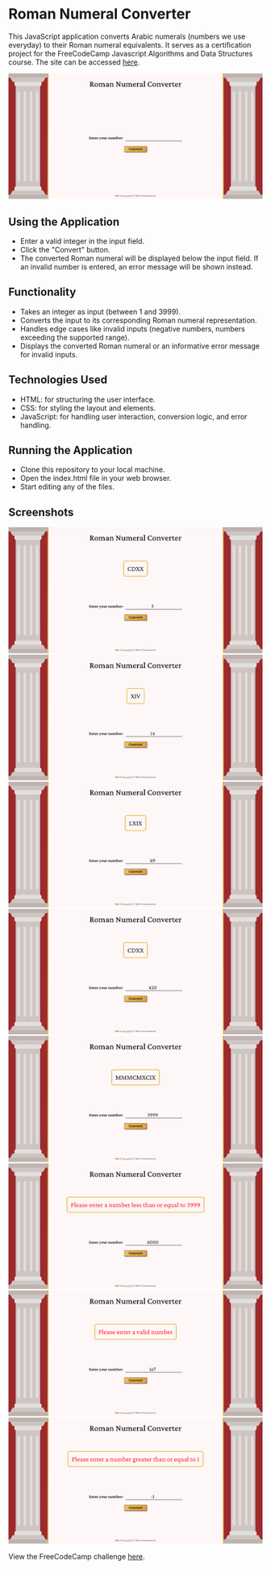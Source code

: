 # Roman Numeral Converter
This JavaScript application converts Arabic numerals (numbers we use everyday) to their Roman numeral equivalents. It serves as a certification project for the FreeCodeCamp Javascript Algorithms and Data Structures course. The site can be accessed [here](https://kyze-roman-numeral-converter.netlify.app).

![Screenshot of the website](./screenshots/screenshot1.png)

## Using the Application
- Enter a valid integer in the input field.
- Click the "Convert" button.
- The converted Roman numeral will be displayed below the input field. If an invalid number is entered, an error message will be shown instead.

## Functionality
- Takes an integer as input (between 1 and 3999).
- Converts the input to its corresponding Roman numeral representation.
- Handles edge cases like invalid inputs (negative numbers, numbers exceeding the supported range).
- Displays the converted Roman numeral or an informative error message for invalid inputs.

## Technologies Used
- HTML: for structuring the user interface.
- CSS: for styling the layout and elements.
- JavaScript: for handling user interaction, conversion logic, and error handling.

## Running the Application
- Clone this repository to your local machine.
- Open the index.html file in your web browser.
- Start editing any of the files.

## Screenshots
![Screenshot of the application with valid input](./screenshots/screenshot2.png)
![Screenshot of the application with valid input](./screenshots/screenshot3.png)
![Screenshot of the application with valid input](./screenshots/screenshot4.png)
![Screenshot of the application with valid input](./screenshots/screenshot5.png)
![Screenshot of the application with valid input](./screenshots/screenshot6.png)
![Screenshot of the application with invalid input](./screenshots/screenshot7.png)
![Screenshot of the application with invalid input](./screenshots/screenshot8.png)
![Screenshot of the application with invalid input](./screenshots/screenshot9.png)

View the FreeCodeCamp challenge [here](https://www.freecodecamp.org/learn/javascript-algorithms-and-data-structures-v8/build-a-roman-numeral-converter-project/build-a-roman-numeral-converter).
